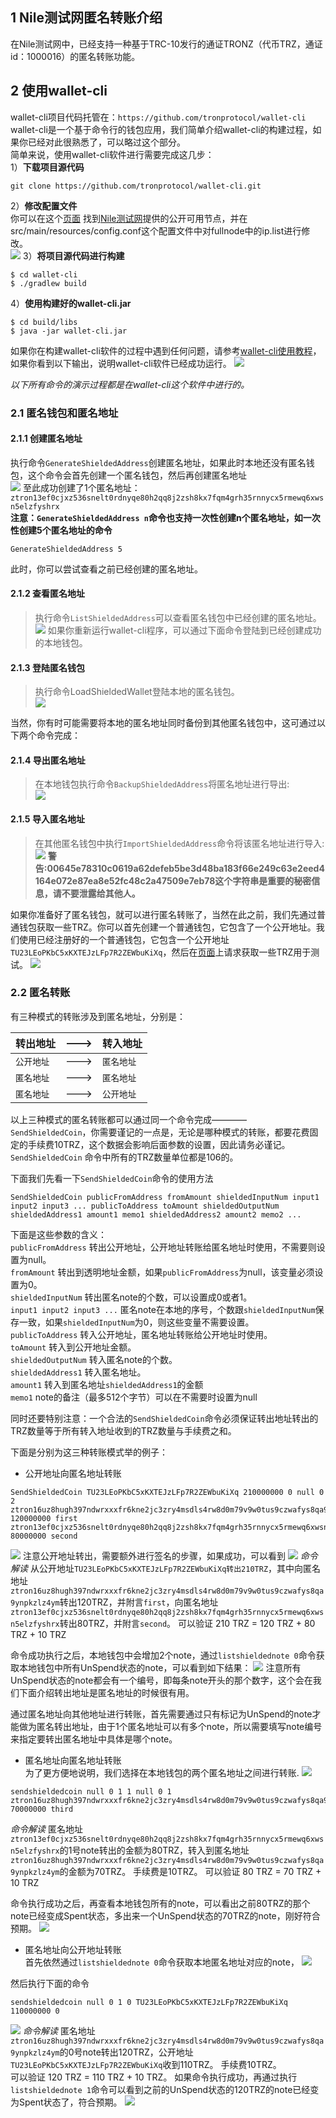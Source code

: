 ## 1 Nile测试网匿名转账介绍
在Nile测试网中，已经支持一种基于TRC-10发行的通证TRONZ（代币TRZ，通证id：1000016）的匿名转账功能。

## 2 使用wallet-cli
wallet-cli项目代码托管在：`https://github.com/tronprotocol/wallet-cli`  
wallet-cli是一个基于命令行的钱包应用，我们简单介绍wallet-cli的构建过程，如果你已经对此很熟悉了，可以略过这个部分。  
简单来说，使用wallet-cli软件进行需要完成这几步：  
1）**下载项目源代码**  
```test
git clone https://github.com/tronprotocol/wallet-cli.git
```

2）**修改配置文件**  
你可以在这个[页面](http://nileex.io/status/getStatusPage) 找到[Nile测试网](http://nileex.io)提供的公开可用节点，并在src/main/resources/config.conf这个配置文件中对fullnode中的ip.list进行修改。  
![](./images/nile_shielded_usage1.png)
3）**将项目源代码进行构建**  
```test
$ cd wallet-cli
$ ./gradlew build
```

4）**使用构建好的wallet-cli.jar**
```test
$ cd build/libs
$ java -jar wallet-cli.jar
```

如果你在构建wallet-cli软件的过程中遇到任何问题，请参考[wallet-cli使用教程](https://github.com/tronprotocol/wallet-cli#get-started)，如果你看到以下输出，说明wallet-cli软件已经成功运行。
![](./images/nile_shielded_usage1.png)

*以下所有命令的演示过程都是在wallet-cli这个软件中进行的。*  

### 2.1 匿名钱包和匿名地址
#### 2.1.1 创建匿名地址
执行命令`GenerateShieldedAddress`创建匿名地址，如果此时本地还没有匿名钱包，这个命令会首先创建一个匿名钱包，然后再创建匿名地址  
![](./images/nile_shielded_usage2.png)
至此成功创建了1个匿名地址： `ztron13ef0cjxz536snelt0rdnyqe80h2qq8j2zsh8kx7fqm4grh35rnnycx5rmewq6xwsn5elzfyshrx`  
**注意：`GenerateShieldedAddress n`命令也支持一次性创建n个匿名地址，如一次性创建5个匿名地址的命令**
```test
GenerateShieldedAddress 5 
```
此时，你可以尝试查看之前已经创建的匿名地址。
#### 2.1.2 查看匿名地址  
> 执行命令`ListShieldedAddress`可以查看匿名钱包中已经创建的匿名地址。  
![](./images/nile_shielded_usage3.png)
如果你重新运行wallet-cli程序，可以通过下面命令登陆到已经创建成功的本地钱包。
#### 2.1.3 登陆匿名钱包  
> 执行命令LoadShieldedWallet登陆本地的匿名钱包。  
![](./images/nile_shielded_usage4.png)

当然，你有时可能需要将本地的匿名地址同时备份到其他匿名钱包中，这可通过以下两个命令完成： 
#### 2.1.4 导出匿名地址  
> 在本地钱包执行命令`BackupShieldedAddress`将匿名地址进行导出:  
![](./images/nile_shielded_usage5.png)
#### 2.1.5 导入匿名地址  
> 在其他匿名钱包中执行`ImportShieldedAddress`命令将该匿名地址进行导入:  
![](./images/nile_shielded_usage6.png)
**警告:00645e78310c0619a62defeb5be3d48ba183f66e249c63e2eed4164e072e87ea8e52fc48c2a47509e7eb78这个字符串是重要的秘密信息，请不要泄露给其他人。**

如果你准备好了匿名钱包，就可以进行匿名转账了，当然在此之前，我们先通过普通钱包获取一些TRZ。你可以首先创建一个普通钱包，它包含了一个公开地址。我们使用已经注册好的一个普通钱包，它包含一个公开地址`TU23LEoPKbC5xKXTEJzLFp7R2ZEWbuKiXq`，然后在[页面](http://nileex.io/join/getJoinPage)上请求获取一些TRZ用于测试。
![](./images/nile_shielded_usage7.png)

### 2.2 匿名转账
有三种模式的转账涉及到匿名地址，分别是：  

| 转出地址 | ---> | 转入地址 |
| ---------|---------|-------- |
| `公开地址` | ---> | `匿名地址` |
| `匿名地址` | ---> | `匿名地址` |
| `匿名地址` | ---> | `公开地址` |

以上三种模式的匿名转账都可以通过同一个命令完成————`SendShieldedCoin`，你需要谨记的一点是，无论是哪种模式的转账，都要花费固定的手续费10TRZ，这个数据会影响后面参数的设置，因此请务必谨记。
`SendShieldedCoin` 命令中所有的TRZ数量单位都是106的。

下面我们先看一下`SendShieldedCoin`命令的使用方法
```test
SendShieldedCoin publicFromAddress fromAmount shieldedInputNum input1 input2 input3 ... publicToAddress toAmount shieldedOutputNum shieldedAddress1 amount1 memo1 shieldedAddress2 amount2 memo2 ... 
```

下面是这些参数的含义：  
`publicFromAddress` 转出公开地址，公开地址转账给匿名地址时使用，不需要则设置为null。  
`fromAmount` 转出到透明地址金额，如果`publicFromAddress`为null，该变量必须设置为0。  
`shieldedInputNum` 转出匿名note的个数，可以设置成0或者1。  
`input1 input2 input3 ...` 匿名note在本地的序号，个数跟`shieldedInputNum`保存一致，如果`shieldedInputNum`为0，则这些变量不需要设置。  
`publicToAddress` 转入公开地址，匿名地址转账给公开地址时使用。  
`toAmount` 转入到公开地址金额。  
`shieldedOutputNum` 转入匿名note的个数。  
`shieldedAddress1` 转入匿名地址。  
`amount1` 转入到匿名地址`shieldedAddress1`的金额  
`memo1` note的备注（最多512个字节）可以在不需要时设置为null  

同时还要特别注意：一个合法的`SendShieldedCoin`命令必须保证转出地址转出的TRZ数量等于所有转入地址收到的TRZ数量与手续费之和。

下面是分别为这三种转账模式举的例子：
-	公开地址向匿名地址转账
```test
SendShieldedCoin TU23LEoPKbC5xKXTEJzLFp7R2ZEWbuKiXq 210000000 0 null 0 2 ztron16uz8hugh397ndwrxxxfr6kne2jc3zry4msdls4rw8d0m79v9w0tus9czwafys8qa9ynpkzlz4ym 120000000 first ztron13ef0cjxz536snelt0rdnyqe80h2qq8j2zsh8kx7fqm4grh35rnnycx5rmewq6xwsn5elzfyshrx 80000000 second
```
![](./images/nile_shielded_usage9.png)
注意公开地址转出，需要额外进行签名的步骤，如果成功，可以看到
![](./images/nile_shielded_usage10.png)
*命令解读*
从公开地址`TU23LEoPKbC5xKXTEJzLFp7R2ZEWbuKiXq转出210TRZ`，其中向匿名地址`ztron16uz8hugh397ndwrxxxfr6kne2jc3zry4msdls4rw8d0m79v9w0tus9czwafys8qa9ynpkzlz4ym`转出120TRZ，并附言`first`，向匿名地址 
`ztron13ef0cjxz536snelt0rdnyqe80h2qq8j2zsh8kx7fqm4grh35rnnycx5rmewq6xwsn5elzfyshrx`转出80TRZ，并附言`second`。
可以验证 210 TRZ = 120 TRZ + 80 TRZ + 10 TRZ

命令成功执行之后，本地钱包中会增加2个note，通过`listshieldednote 0`命令获取本地钱包中所有UnSpend状态的note，可以看到如下结果：
![](./images/nile_shielded_usage11.png)
注意所有UnSpend状态的note都会有一个编号，即每条note开头的那个数字，这个会在我们下面介绍转出地址是匿名地址的时候很有用。

通过匿名地址向其他地址进行转账，首先需要通过只有标记为UnSpend的note才能做为匿名转出地址，由于1个匿名地址可以有多个note，所以需要填写note编号来指定要转出匿名地址中具体是哪个note。

- 匿名地址向匿名地址转账  
为了更方便地说明，我们选择在本地钱包的两个匿名地址之间进行转账.
![](./images/nile_shielded_usage12.png)
```test
sendshieldedcoin null 0 1 1 null 0 1 ztron16uz8hugh397ndwrxxxfr6kne2jc3zry4msdls4rw8d0m79v9w0tus9czwafys8qa9ynpkzlz4ym 70000000 third
```
*命令解读*
匿名地址`ztron13ef0cjxz536snelt0rdnyqe80h2qq8j2zsh8kx7fqm4grh35rnnycx5rmewq6xwsn5elzfyshrx`的1号note转出的金额为80TRZ，转入到匿名地址`ztron16uz8hugh397ndwrxxxfr6kne2jc3zry4msdls4rw8d0m79v9w0tus9czwafys8qa9ynpkzlz4ym`的金额为70TRZ。
手续费是10TRZ。
可以验证 80 TRZ = 70 TRZ + 10 TRZ

命令执行成功之后，再查看本地钱包所有的note，可以看出之前80TRZ的那个note已经变成Spent状态，多出来一个UnSpend状态的70TRZ的note，刚好符合预期。
![](./images/nile_shielded_usage13.png)

- 匿名地址向公开地址转账  
首先依然通过`listshieldednote 0`命令获取本地匿名地址对应的note，
![](./images/nile_shielded_usage14.png)

然后执行下面的命令
```test
sendshieldedcoin null 0 1 0 TU23LEoPKbC5xKXTEJzLFp7R2ZEWbuKiXq 110000000 0
```
![](./images/nile_shielded_usage15.png)
*命令解读*
匿名地址`ztron16uz8hugh397ndwrxxxfr6kne2jc3zry4msdls4rw8d0m79v9w0tus9czwafys8qa9ynpkzlz4ym`的0号note转出120TRZ，公开地址 `TU23LEoPKbC5xKXTEJzLFp7R2ZEWbuKiXq`收到110TRZ。
手续费10TRZ。  
可以验证 120 TRZ = 110 TRZ + 10 TRZ。
如果命令执行成功，再通过执行`listshieldednote 1`命令可以看到之前的UnSpend状态的120TRZ的note已经变为Spent状态了，符合预期。
![](./images/nile_shielded_usage16.png)

